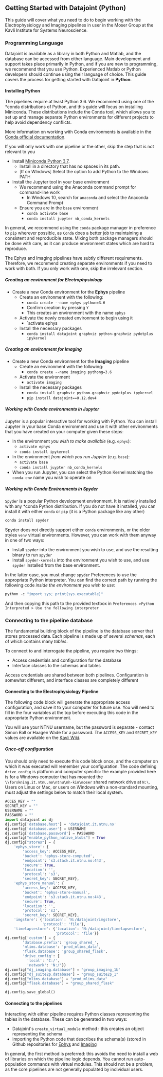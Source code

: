 ## Getting Started with Datajoint (Python)

This guide will cover what you need to do to begin working with the Electrophysiology and Imaging pipelines in user in the Moser Group at the Kavli Institute for Systems Neuroscience. 

### Programming Language

Datajoint is available as a library in both Python and Matlab, and the database can be accessed from either language. Main development and support takes place primarily in Python, and if you are new to programming, we recommend that you use Python. Experienced Matlab or Python developers should continue using their language of choice. This guide covers the process for getting started with Datajoint in **Python**.

#### Installing Python

The pipelines require at least Python 3.6. We recommend using one of the *conda distributions of Python, and this guide will focus on installing Miniconda. These distributions include the Conda tool, which allows you to set up and manage separate Python environments for different projects to help avoid dependency conflicts. 

More information on working with Conda environments is available in the [Conda official documentation](https://docs.conda.io/projects/conda/en/latest/user-guide/tasks/manage-environments.html).

If you will only work with one pipeline or the other, skip the step that is not relevant to you

* Install [Miniconda Python 3.7](https://docs.conda.io/en/latest/miniconda.html).
  * Install in a directory that has no spaces in its path. 
  * [If on WIndows] Select the option to add Python to the Windows PATH
* Install the Jupyter tool in your base environment
  * We recommend using the Anaconda command prompt for command-line work
    * In Windows 10, search for `anaconda` and select the Anaconda Command Prompt
  * Ensure you are in the `base` environment
    * `conda activate base`
    * `conda install jupyter nb_conda_kernels` 

In general, we recommend using the `conda` package manager in preference to `pip` wherever possible, as `Conda` does a better job to maintaining a consistent and reproducible state. Mixing both package managers should be done with care, as it can produce environment states which are hard to reproduce.

The Ephys and Imaging pipelines have subtly different requirements. Therefore, we recommend creating separate environments if you need to work with both. If you only work with one, skip the irrelevant section. 

##### Creating an environment for Electrophysiology

* Create a new Conda environment for the **Ephys** pipeline
  * Create an environment with the following:
    * `conda create --name ephys python=3.6`
    * Confirm creation by pressing `Y`
    * This creates an environment with the name `ephys` 
  * Activate the newly created environment to begin using it
    * `activate ephys
  * Install the necessary packages
    * `conda install datajoint graphviz python-graphviz pydotplus ipykernel`

##### Creating an environment for Imaging 

* Create a new Conda environment for the **Imaging** pipeline
  * Create an environment with the following:
    * `conda create --name imaging pythong=3.6`
  * Activate the environment
    * `activate imaging`
  * Install the necessary packages
    * `conda install graphviz python-graphviz pydotplus ipykernel`
    * `pip install datajoint==0.12.dev4`

##### Working with Conda environments in Jupyter

Jupyter is a popular interactive tool for working with Python. You can install Jupyter in your base Conda environment and use it with other environments that you have created on your computer given these steps:

* In the environment _you wish to make available_ (e.g. `ephys`):
  * `activate ephys`
  * `conda install ipykernel`
* In the environment *from which you run Jupyter* (e.g. `base`):
  * `activate base`
  * `conda install juypter nb_conda_kernels`
* When you run Jupyter, you can select the Python Kernel matching the `conda env` name you wish to operate on

##### Working with Conda Environments in Spyder

`Spyder` is a popular Python development environment. It is natively installed with any *conda Python distribution. If you do not have it installed, you can install it with either `conda` or `pip` (it is a Python package like any other)

```python
conda install spyder
```



Spyder does not directly support either `conda` environments, or the older styles `venv` virtual environments. However, you can work with them anyway in one of two ways:

* Install `spyder` into the environment you wish to use, and use the resulting binary to run `spyder`
* Install `spyder-kernels` into the environment you wish to use, and use `spyder` installed from the base environment.

In the latter case, you must change `spyder` Preferences to use the appropriate Python interpreter. You can find the correct path by running the following code _inside the environment you wish to use_:

```python
python -c "import sys; print(sys.executable)"
```

And then copying this path to the provided textbox in `Preferences >Python Interpreted > Use the following interpreter`




### Connecting to the pipeline database

The fundamental building block of the pipeline is the database server that stores processed data. Each pipeline is made up of several _schemas_, each of which contains many _tables_. 

To connect to and interrogate the pipeline, you require two things:

* Access credentials and configuration for the database
* Interface classes to the schemas and tables

Access credentials are shared between both pipelines. Configuration is somewhat different, and interface classes are completely different 

#### Connecting to the Electrophysiology Pipeline

The following code block will generate the appropriate access configuration, and save it to your computer for future use. You will need to fill in the four variables at the top before executing this code in the appropriate Python environment.

You will use your NTNU username, but the password is separate - contact Simon Ball or Haagen Wade for a password. The `ACCESS_KEY` and `SECRET_KEY` values are available on the [Kavli Wiki](https://www.ntnu.no/wiki/display/kavli/DataJoint%3A+Electrophysiology+Pipeline).

##### Once-off configuration

You should only need to execute this code block once, and the computer on which it was executed will remember your configuration. The code defining `drive_config` is platform and computer specific: the example provided here is for a Windows computer that has mounted the `\\forskning.it.ntnu.no\ntnu\mh-kin\moser` shared network drive at `N:\`. Users on Linux or Mac, or users on Windows with a non-standard mounting, must adjust the settings below to match their local system. 

```python
ACCES_KEY = ""
SECRET_KEY = ""
USERNAME = ""
PASSWORD = ""
import datajoint as dj
dj.config['database.host'] = 'datajoint.it.ntnu.no'
dj.config['database.user'] = USERNAME
dj.config['database.password'] = PASSWORD
dj.config["enable_python_native_blobs"] = True
dj.config["stores"] = {
    'ephys_store': {   
        'access_key': ACCESS_KEY,
        'bucket': 'ephys-store-computed',
        'endpoint': 's3.stack.it.ntnu.no:443',
        'secure': True,
        'location': '',
        'protocol': 's3',
        'secret_key': SECRET_KEY},
    'ephys_store_manual': {   
        'access_key': ACCESS_KEY,
        'bucket': 'ephys-store-manual',
        'endpoint': 's3.stack.it.ntnu.no:443',
        'secure': True,
        'location': '',
        'protocol': 's3',
        'secret_key': SECRET_KEY},
    'imgstore': {'location': 'N:/datajoint/imgstore',
                 'protocol': 'file'},
    'timelapsestore': {'location': 'N:/datajoint/timelapsestore',
                       'protocol': 'file'}}
dj.config['custom'] = {
		'database.prefix': 'group_shared_',
		'mlims.database': 'prod_mlims_data',
        'flask.database': 'group_shared_flask',
        'drive_config': {
          'local': 'C:/',
          'network': 'N:/'}}
dj.config["dj_imaging.database"] = "group_imaging_1b"
dj.config["dj_suite2p.database"] = "group_suite2p_1"
dj.config["mlims.database"] = "prod_mlims_data"
dj.config["flask.database"] = "group_shared_flask"

dj.config.save_global()
```





#### Connecting to the pipelines

Interacting with either pipeline requires Python classes representing the tables in the database. These can be generated in two ways:
* Datajoint's `create_virtual_module` method : this creates an object representing the schema
* Importing the Python code that describes the schema(s) (stored in Github repositories for [Ephys](https://github.com/kavli-ntnu/dj-elphys) and [Imaging](https://github.com/kavli-ntnu/dj-moser-imaging)

In general, the first method is preferred: this avoids the need to install a web of libraries on which the pipeline logic depends. You cannot run auto-population commands with virtual modules. This should not be a problem, as the core pipelines are not generally populated by individual users. 



